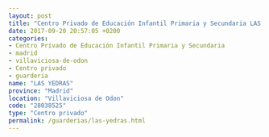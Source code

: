 ```yaml
---
layout: post
title: "Centro Privado de Educación Infantil Primaria y Secundaria LAS YEDRAS"
date: 2017-09-20 20:57:05 +0200
categories:
- Centro Privado de Educación Infantil Primaria y Secundaria
- madrid
- villaviciosa-de-odon
- Centro privado
- guarderia
name: "LAS YEDRAS"
province: "Madrid"
location: "Villaviciosa de Odon"
code: "28038525"
type: "Centro privado"
permalink: /guarderias/las-yedras.html
---
```

